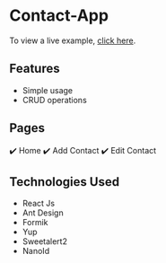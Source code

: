 # Contact-App

To view a live example, [click here](https://contact-app-lake.vercel.app/contacts).

## Features
* Simple usage
* CRUD operations

## Pages
✔️ Home 
✔️ Add Contact 
✔️ Edit Contact 

## Technologies Used
* React Js
* Ant Design
* Formik
* Yup
* Sweetalert2
* NanoId

